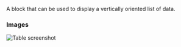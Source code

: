 
A block that can be used to display a vertically oriented list of data.

### Images

![Table screenshot](https://gitlab.com/appsemble/appsemble/-/raw/0.20.40/config/assets/list.png)